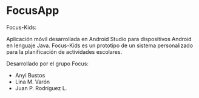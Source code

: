 # FocusApp
Focus-Kids:

Aplicación móvil desarrollada en Android Studio para dispositivos Android en lenguaje Java. Focus-Kids es un prototipo de un sistema personalizado para la planificación de actividades escolares. 

Desarrollado por el grupo Focus:
  - Anyi Bustos
  - Lina M. Varón 
  - Juan P. Rodríguez L.
